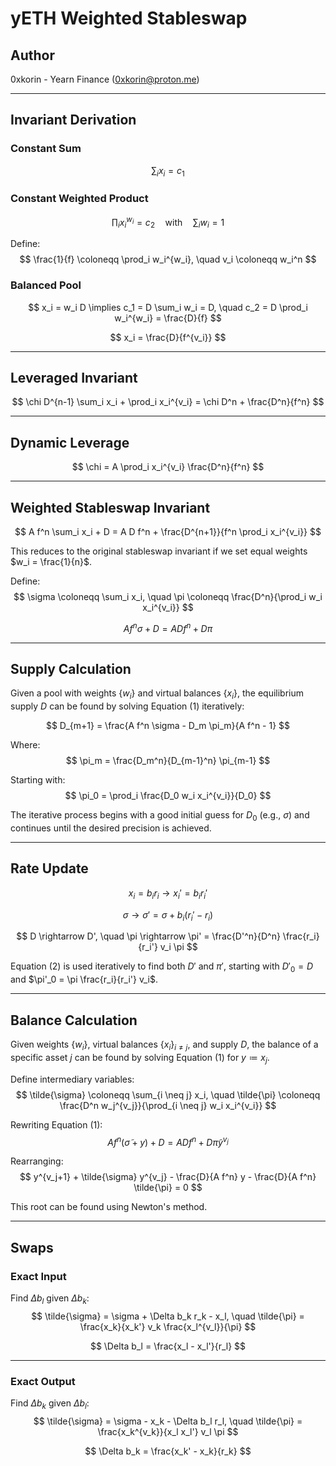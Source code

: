 # yETH Weighted Stableswap

## Author

0xkorin - Yearn Finance (0xkorin@proton.me)

---

## Invariant Derivation

### Constant Sum

$$
\sum_i x_i = c_1
$$

### Constant Weighted Product

$$
\prod_i x_i^{w_i} = c_2 \quad \text{with} \quad \sum_i w_i = 1
$$

Define:
$$
\frac{1}{f} \coloneqq \prod_i w_i^{w_i}, \quad v_i \coloneqq w_i^n
$$

### Balanced Pool

$$
x_i = w_i D \implies c_1 = D \sum_i w_i = D, \quad c_2 = D \prod_i w_i^{w_i} = \frac{D}{f}
$$

$$
x_i = \frac{D}{f^{v_i}}
$$

---

## Leveraged Invariant

$$
\chi D^{n-1} \sum_i x_i + \prod_i x_i^{v_i} = \chi D^n + \frac{D^n}{f^n}
$$

---

## Dynamic Leverage

$$
\chi = A \prod_i x_i^{v_i} \frac{D^n}{f^n}
$$

---

## Weighted Stableswap Invariant

$$
A f^n \sum_i x_i + D = A D f^n + \frac{D^{n+1}}{f^n \prod_i x_i^{v_i}}
$$

This reduces to the original stableswap invariant if we set equal weights $w_i = \frac{1}{n}$.

Define:
$$
\sigma \coloneqq \sum_i x_i, \quad \pi \coloneqq \frac{D^n}{\prod_i w_i x_i^{v_i}}
$$

$$
A f^n \sigma + D = A D f^n + D \pi \tag{1}
$$

---

## Supply Calculation

Given a pool with weights $\{w_i\}$ and virtual balances $\{x_i\}$, the equilibrium supply $D$ can be found by solving Equation (1) iteratively:

$$
D_{m+1} = \frac{A f^n \sigma - D_m \pi_m}{A f^n - 1}
$$

Where:
$$
\pi_m = \frac{D_m^n}{D_{m-1}^n} \pi_{m-1}
$$

Starting with:
$$
\pi_0 = \prod_i \frac{D_0 w_i x_i^{v_i}}{D_0}
$$

The iterative process begins with a good initial guess for $D_0$ (e.g., $\sigma$) and continues until the desired precision is achieved.

---

## Rate Update

$$
x_i = b_i r_i \rightarrow x_i' = b_i r_i'
$$

$$
\sigma \rightarrow \sigma' = \sigma + b_i (r_i' - r_i)
$$

$$
D \rightarrow D', \quad \pi \rightarrow \pi' = \frac{D'^n}{D^n} \frac{r_i}{r_i'} v_i \pi
$$

Equation (2) is used iteratively to find both $D'$ and $\pi'$, starting with $D'_0 = D$ and $\pi'_0 = \pi \frac{r_i}{r_i'} v_i$.

---

## Balance Calculation

Given weights $\{w_i\}$, virtual balances $\{x_i\}_{i \neq j}$, and supply $D$, the balance of a specific asset $j$ can be found by solving Equation (1) for $y \coloneqq x_j$.

Define intermediary variables:
$$
\tilde{\sigma} \coloneqq \sum_{i \neq j} x_i, \quad \tilde{\pi} \coloneqq \frac{D^n w_j^{v_j}}{\prod_{i \neq j} w_i x_i^{v_i}}
$$

Rewriting Equation (1):
$$
A f^n (\tilde{\sigma} + y) + D = A D f^n + D \tilde{\pi} y^{v_j}
$$

Rearranging:
$$
y^{v_j+1} + \tilde{\sigma} y^{v_j} - \frac{D}{A f^n} y - \frac{D}{A f^n} \tilde{\pi} = 0
$$

This root can be found using Newton's method.

---

## Swaps

### Exact Input

Find $\Delta b_l$ given $\Delta b_k$:
$$
\tilde{\sigma} = \sigma + \Delta b_k r_k - x_l, \quad \tilde{\pi} = \frac{x_k}{x_k'} v_k \frac{x_l^{v_l}}{\pi}
$$

$$
\Delta b_l = \frac{x_l - x_l'}{r_l}
$$

---

### Exact Output

Find $\Delta b_k$ given $\Delta b_l$:
$$
\tilde{\sigma} = \sigma - x_k - \Delta b_l r_l, \quad \tilde{\pi} = \frac{x_k^{v_k}}{x_l x_l'} v_l \pi
$$

$$
\Delta b_k = \frac{x_k' - x_k}{r_k}
$$
